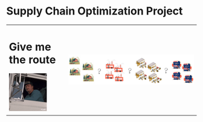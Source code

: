 # Supply Chain Optimization Project

<table>
  <tr>
    <td>
      <h1>Give me the route</h1>
      <img src="/pic/truck.gif" alt="Tip GIF" width="100" />
    </td>
    <td rowspan="2">
      <img src="/pic/g907.jpg" alt="G907 Image" width="800" />
    </td>
  </tr>
  <tr>
    <td></td>
  </tr>
</table>

